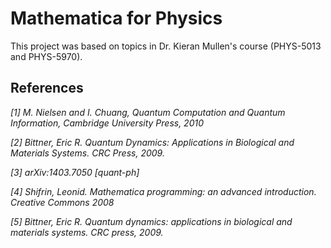 # Mathematica for Physics

This project was based on topics in Dr. Kieran Mullen's course (PHYS-5013 and PHYS-5970).

## References

*[1] M. Nielsen and I. Chuang, Quantum Computation and Quantum Information, Cambridge University Press, 2010*

*[2] Bittner, Eric R. Quantum Dynamics: Applications in Biological and Materials Systems. CRC Press, 2009.*

*[3] arXiv:1403.7050 [quant-ph]*

*[4] Shifrin, Leonid. Mathematica programming: an advanced introduction. Creative Commons 2008*

*[5] Bittner, Eric R. Quantum dynamics: applications in biological and materials systems. CRC press, 2009.*

